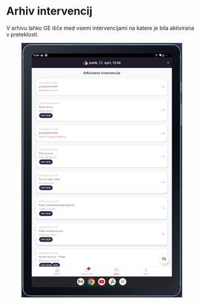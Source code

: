 # Arhiv intervencij

V arhivu lahko GE išče med vsemi intervencijami na katere je bila aktivirana v preteklosti.

<figure><img src="../.gitbook/assets/image.png" alt=""><figcaption></figcaption></figure>
